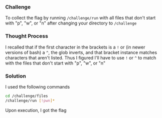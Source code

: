 ### Challenge

To collect the flag by running `/challenge/run` with all files that don't start with "p", "w", or "n" after changing your directory to `/challenge`

### Thought Process

I recalled that if the first character in the brackets is a `!` or (in newer versions of bash) a `^`, the glob inverts, and that bracket instance matches characters that aren't listed. Thus I figured I'll have to use `!` or `^` to match with the files that don't start with "p", "w", or "n"

### Solution

I used the following commands
```bash
cd /challenge/files
/challenge/run [!pwn]*
```
Upon execution, I got the flag
